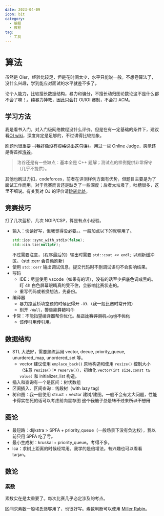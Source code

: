 ```yaml
---
date: 2023-04-09
icon: bit
category:
  - 编程
  - 教程
tag:
  - 工具
---
```


# 算法

虽然是 OIer，经验比较足，但是花时间太少，水平只能说一般。不想卷算法了，没什么兴趣，学到能应对面试的水平就差不多了。

论个人能力，比较擅长数据结构，暴力和骗分，不擅长动归图论数论<span class="heimu" title="你知道的太多了">这不是什么都不会了嘛！</span>。纯暴力神教，因此只会打 OI/IOI 赛制，不会打 ACM。

## 学习方法

我是看书入门，对入门级网络教程没什么评价。但是在有一定基础的条件下，建议看[OI wiki](https://oi.wiki/)，深度肯定是足够的，不过讲得比较抽象。

刷题也很重要 ~~（我好像没有资格说出这句话）~~。用过一些 Online Judge，感觉还是得首推[洛谷](https://www.luogu.com.cn/)。

> 洛谷还是有一些缺点：基本全是 C++ 题解；测试点的样例提供非常保守（几乎不提供）。

其他也刷过力扣，codeforces，前者在评测样例方面有优势，但题目主要是为了面试工作而用，对于竞赛而言还是缺乏了一些深度；后者太垃圾了，吐槽很多，这里不细说。有关我对 OJ 的评价请[跳转此处](../gossip/hope.md#对算法竞赛-oj-contest的希望)。

## 竞赛技巧

打了几次蓝桥，几次 NOIP/CSP，算是有点小经验。

- 输入：快读好写，但我觉得没必要。。一般加点以下的就够用了。
  ```cpp
  std::ios::sync_with_stdio(false);
  std::cin.tie(nullptr);
  ```
  不过需要注意，（程序最后的）输出时需要 `std::cout << endl;` 以刷新缓冲区。（std::cerr 会自动刷新）
- 使用 `std::cerr` 输出调试信息。提交代码时不删调试语句不会影响结果。
- 写码
  - IDE：尽量使用 vscode（如果有的话），没有的话至少把底色调成黑的。盯 4h 白色屏幕眼睛真的受不住，会影响比赛状态的。
  - 重写代码或者换想法，先备份。
- 编译器
  - 暴力跑蓝桥填空题的时候记得开 `-O3`.（我一般比赛时常开的）
  - 别开 `-Wall`，~~警告能算错吗？~~
- 卡常：不能指望编译器帮你优化。~~反正比赛评测机`-Og`也不优化~~
  - 该传引用传引用。

## 数据结构

- STL 大法好，需要熟练运用 vector, deeue, priority_queue, unurdered_map, unordered_set 等。
  - vector 建议使用 `emplace_back()` 原地构造和使用 `resize()` 控制大小（注意 `resize()` != `reserve()`），初始化 `vector(int size,const t& value)` 和 initializer_list 构造。
- 插入和查询有一个是区间：树状数组
- 区间插入、区间查询：线段树（with lazy tag）
- 树和图：我一般使用 struct + vector 建树/建图。一般不会有太大问题，性能卡得实在死的话可以考虑前向星存图 ~~这个我脑子总是转不过来所以不想用~~

## 图论

- 最短路：dijkstra > SPFA + priority_queue（一般场景下没有负边权），我以前只用 SPFA 吃了亏。
- 最小生成树：kruskal + priority_queue。考得不多。
- lca：求树上距离的时候经常用。我学的是倍增法，有兴趣也可以看看 tarjan。

## 数论

### 素数

素数实在是太重要了。每次比赛几乎必定涉及的考点。

区间求素数一般埃氏筛够用了，也很好写。素数判断可以使用 [Miller Rabin](https://zhuanlan.zhihu.com/p/349360074)。
